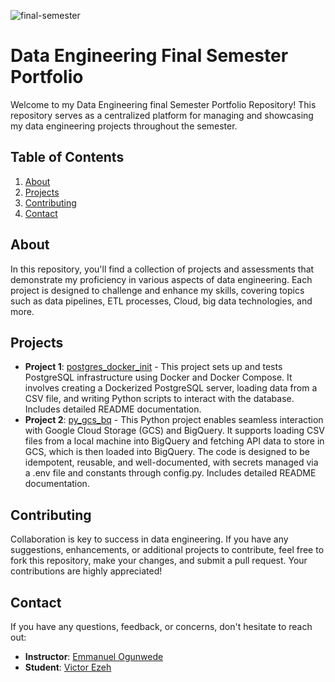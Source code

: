 
![final-semester](https://github.com/victorcezeh/data-engineering-final-semester-portfolio/assets/129629266/960258a4-0d89-40b1-9d0e-7cad6cf65fb3)



# Data Engineering Final Semester Portfolio

Welcome to my Data Engineering final Semester Portfolio Repository! This repository serves as a centralized platform for managing and showcasing my data engineering projects throughout the semester.

## Table of Contents
1. [About](#about)
2. [Projects](#projects)
3. [Contributing](#contributing)
4. [Contact](#contact)

## About
In this repository, you'll find a collection of projects and assessments that demonstrate my proficiency in various aspects of data engineering. Each project is designed to challenge and enhance my skills, covering topics such as data pipelines, ETL processes, Cloud, big data technologies, and more.


## Projects
- **Project 1**: [postgres_docker_init](https://github.com/victorcezeh/data-engineering-final-semester-portfolio/tree/main/postgres_docker_init) - This project sets up and tests PostgreSQL infrastructure using Docker and Docker Compose. It involves creating a Dockerized PostgreSQL server, loading data from a CSV file, and writing Python scripts to interact with the database. Includes detailed README documentation.
- **Project 2**: [py_gcs_bq](https://github.com/victorcezeh/data-engineering-final-semester-portfolio/blob/main/py_gcs_bq/config.py) - This Python project enables seamless interaction with Google Cloud Storage (GCS) and BigQuery. It supports loading CSV files from a local machine into BigQuery and fetching API data to store in GCS, which is then loaded into BigQuery. The code is designed to be idempotent, reusable, and well-documented, with secrets managed via a .env file and constants through config.py. Includes detailed README documentation.


## Contributing
Collaboration is key to success in data engineering. If you have any suggestions, enhancements, or additional projects to contribute, feel free to fork this repository, make your changes, and submit a pull request. Your contributions are highly appreciated!

## Contact
If you have any questions, feedback, or concerns, don't hesitate to reach out:
- **Instructor**: [Emmanuel Ogunwede](https://github.com/JesuFemi-O)
- **Student**: [Victor Ezeh](https://linktr.ee/victorcezeh)
